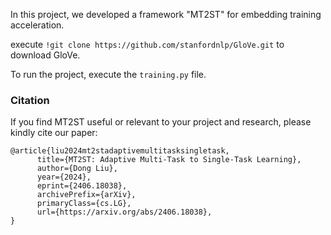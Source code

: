 In this project, we developed a framework "MT2ST" for embedding training acceleration.

execute `!git clone https://github.com/stanfordnlp/GloVe.git` to download GloVe.

To run the project, execute the `training.py` file.

### Citation
If you find MT2ST useful or relevant to your project and research, please kindly cite our paper:

```
@article{liu2024mt2stadaptivemultitasksingletask,
      title={MT2ST: Adaptive Multi-Task to Single-Task Learning}, 
      author={Dong Liu},
      year={2024},
      eprint={2406.18038},
      archivePrefix={arXiv},
      primaryClass={cs.LG},
      url={https://arxiv.org/abs/2406.18038}, 
}
```
